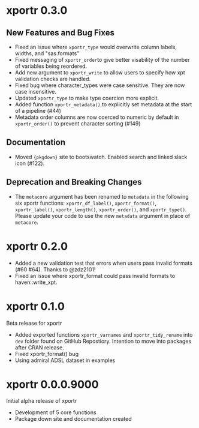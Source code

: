 # xportr 0.3.0

## New Features and Bug Fixes

* Fixed an issue where `xportr_type` would overwrite column labels, widths, and "sas.formats"
* Fixed messaging of `xportr_order`to give better visability of the number of variables being reordered.
* Add new argument to `xportr_write` to allow users to specify how xpt validation checks are handled.
* Fixed bug where character_types were case sensitive. They are now case insensitive.
* Updated `xportr_type` to make type coercion more explicit.
* Added function `xportr_metadata()` to explicitly set metadata at the start of a pipeline (#44)
* Metadata order columns are now coerced to numeric by default in `xportr_order()` to prevent character sorting (#149)

## Documentation

* Moved `{pkgdown}` site to bootswatch. Enabled search and linked slack icon (#122).

## Deprecation and Breaking Changes

* The `metacore` argument has been renamed to `metadata` in the following six xportr functions: `xportr_df_label()`, `xportr_format()`, `xportr_label()`, `xportr_length()`, `xportr_order()`, and `xportr_type()`. Please update your code to use the new `metadata` argument in place of `metacore`.
# xportr 0.2.0
* Added a new validation test that errors when users pass invalid formats (#60 #64). Thanks to @zdz2101!
* Fixed an issue where xportr_format could pass invalid formats to haven::write_xpt.

# xportr 0.1.0

Beta release for xportr 

* Added exported functions `xportr_varnames` and `xportr_tidy_rename` into `dev` folder found on GitHub Repostiory.  Intention to move into packages after CRAN release.
* Fixed xportr_format() bug
* Using admiral ADSL dataset in examples

# xportr 0.0.0.9000

Initial alpha release of xportr

* Development of 5 core functions
* Package down site and documentation created
